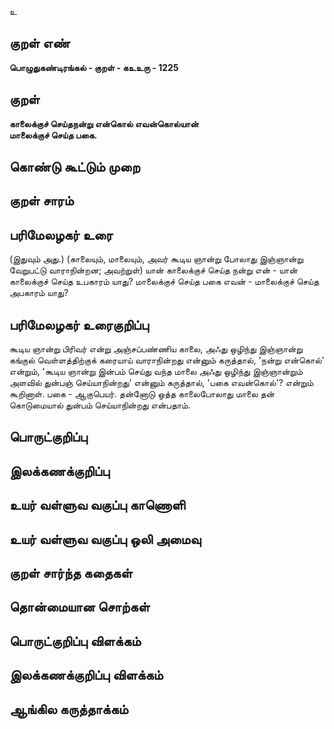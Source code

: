 உ

## குறள் எண் 

**பொழுதுகண்டிரங்கல் - குறள் - கஉஉரு - 1225**

## குறள் 

**காலைக்குச் செய்தநன்று என்கொல் எவன்கொல்யான்  
மாலைக்குச் செய்த பகை.** 

## கொண்டு கூட்டும் முறை


## குறள் சாரம் 


## பரிமேலழகர் உரை

(இதுவும் அது.) (காலையும், மாலையும், அவர் கூடிய ஞான்று போலாது இஞ்ஞான்று வேறுபட்டு வாராநின்றன; அவற்றுள்) யான் காலைக்குச் செய்த நன்று என் - யான் காலைக்குச் செய்த உபகாரம் யாது? மாலைக்குச் செய்த பகை எவன் - மாலைக்குச் செய்த அபகாரம் யாது?

## பரிமேலழகர் உரைகுறிப்பு   

கூடிய ஞான்று பிரிவர் என்று அஞ்சப்பண்ணிய காலை, அஃது ஒழிந்து இஞ்ஞான்று கங்குல் வெள்ளத்திற்குக் கரையாய் வாராநின்றது என்னும் கருத்தால், 'நன்று என்கொல்' என்றும், 'கூடிய ஞான்று இன்பம் செய்து வந்த மாலை அஃது ஒழிந்து இஞ்ஞான்றும் அளவில் துன்பஞ் செய்யாநின்றது' என்னும் கருத்தால், 'பகை எவன்கொல்'? என்றும் கூறினாள். பகை - ஆகுபெயர். தன்னோடு ஒத்த காலைபோலாது மாலை தன் கொடுமையால் துன்பம் செய்யாநின்றது என்பதாம்.

## பொருட்குறிப்பு 


## இலக்கணக்குறிப்பு  


## உயர் வள்ளுவ வகுப்பு காணொளி


## உயர் வள்ளுவ வகுப்பு ஒலி அமைவு 

 
## குறள் சார்ந்த கதைகள் 


## தொன்மையான சொற்கள்


## பொருட்குறிப்பு விளக்கம்


## இலக்கணக்குறிப்பு விளக்கம்


## ஆங்கில கருத்தாக்கம் 


